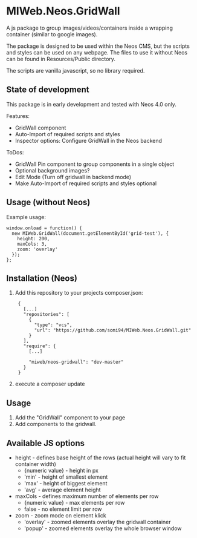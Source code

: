 # MIWeb.Neos.GridWall
A js package to group images/videos/containers inside a wrapping container (similar to google images).

The package is designed to be used within the Neos CMS, but the scripts and styles can be used on any webpage.
The files to use it without Neos can be found in Resources/Public directory.

The scripts are vanilla javascript, so no library required.

## State of development
This package is in early development and tested with Neos 4.0 only.

Features:
* GridWall component
* Auto-Import of required scripts and styles
* Inspector options: Configure GridWall in the Neos backend

ToDos:
* GridWall Pin component to group components in a single object
* Optional background images?
* Edit Mode (Turn off gridwall in backend mode)
* Make Auto-Import of required scripts and styles optional

## Usage (without Neos)
Example usage:

    window.onload = function() {
      new MIWeb.GridWall(document.getElementById('grid-test'), {
        height: 200,
        maxCols: 3,
        zoom: 'overlay'
      });
    };

## Installation (Neos)
1. Add this repository to your projects composer.json:

        {
          [...]
          "repositories": [
            {
              "type": "vcs",
              "url": "https://github.com/somi94/MIWeb.Neos.GridWall.git"
            }
          ],
          "require": {
            [...]

            "miweb/neos-gridwall": "dev-master"
          }
        }

2. execute a composer update

## Usage
1. Add the "GridWall" component to your page
2. Add components to the gridwall.

## Available JS options
* height - defines base height of the rows (actual height will vary to fit container width)
  * {numeric value} - height in px
  * 'min' - height of smallest element
  * 'max' - height of biggest element
  * 'avg' - average element height
* maxCols - defines maximum number of elements per row
  * {numeric value} - max elements per row
  * false - no element limit per row
* zoom - zoom mode on element klick
  * 'overlay' - zoomed elements overlay the gridwall container
  * 'popup' - zoomed elements overlay the whole browser window
